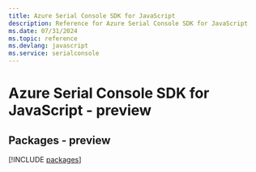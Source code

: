 ```yaml
---
title: Azure Serial Console SDK for JavaScript
description: Reference for Azure Serial Console SDK for JavaScript
ms.date: 07/31/2024
ms.topic: reference
ms.devlang: javascript
ms.service: serialconsole
---
```

# Azure Serial Console SDK for JavaScript - preview
## Packages - preview
[!INCLUDE [packages](serial-console-index.md)]